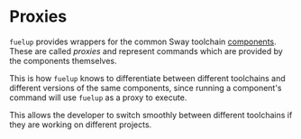 # Proxies

`fuelup` provides wrappers for the common Sway toolchain
[components]. These are called _proxies_ and represent commands
which are provided by the components themselves.

This is how `fuelup` knows to differentiate between different
toolchains and different versions of the same components, since
running a component's command will use `fuelup` as a proxy to execute.

This allows the developer to switch smoothly between different
toolchains if they are working on different projects.

[components]: components.md
